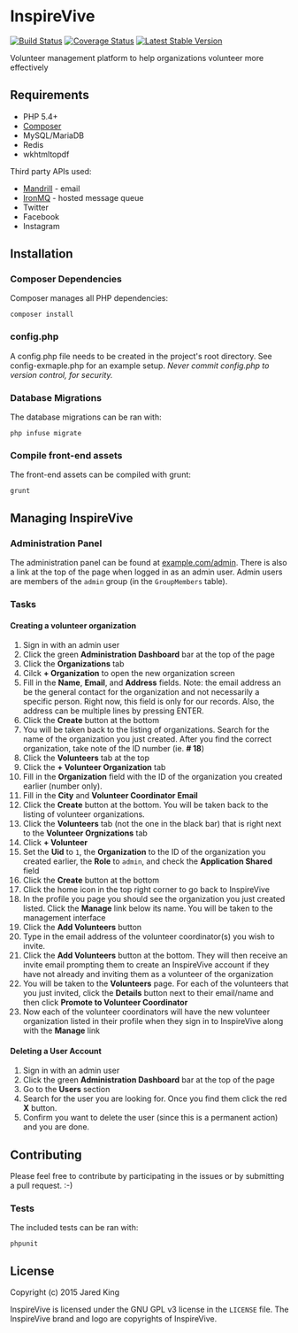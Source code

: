 InspireVive
===========

[![Build Status](https://travis-ci.org/InspireVive/inspirevive.svg?branch=master&style=flat)](https://travis-ci.org/InspireVive/inspirevive)
[![Coverage Status](https://coveralls.io/repos/InspireVive/inspirevive/badge.svg?style=flat)](https://coveralls.io/r/InspireVive/inspirevive)
[![Latest Stable Version](https://poser.pugx.org/InspireVive/inspirevive/v/stable.svg?style=flat)](https://packagist.org/packages/InspireVive/inspirevive)

Volunteer management platform to help organizations volunteer more effectively

## Requirements

- PHP 5.4+
- [Composer](https://getcomposer.org/)
- MySQL/MariaDB
- Redis
- wkhtmltopdf

Third party APIs used:

- [Mandrill](http://mandrill.com) - email
- [IronMQ](http://iron.io) - hosted message queue
- Twitter
- Facebook
- Instagram

## Installation

### Composer Dependencies

Composer manages all PHP dependencies:

	composer install

### config.php

A config.php file needs to be created in the project's root directory. See config-exmaple.php for an example setup. *Never commit config.php to version control, for security.*

### Database Migrations

The database migrations can be ran with:

	php infuse migrate

### Compile front-end assets

The front-end assets can be compiled with grunt:

	grunt

## Managing InspireVive

### Administration Panel

The administration panel can be found at [example.com/admin](http://example.com/admin). There is also a link at the top of the page when logged in as an admin user. Admin users are members of the `admin` group (in the `GroupMembers` table).

### Tasks

#### Creating a volunteer organization

1. Sign in with an admin user
2. Click the green **Administration Dashboard** bar at the top of the page
3. Click the **Organizations** tab
4. Cilck **+ Organization** to open the new organization screen
5. Fill in the **Name**, **Email**, and **Address** fields. Note: the email address an be the general contact for the organization and not necessarily a specific person. Right now, this field is only for our records. Also, the address can be multiple lines by pressing ENTER.
6. Click the **Create** button at the bottom
7. You will be taken back to the listing of organizations. Search for the name of the organization you just created. After you find the correct organization, take note of the ID number (ie. **# 18**)
8. Click the **Volunteers** tab at the top
9. Click the **+ Volunteer Organization** tab
10. Fill in the **Organization** field with the ID of the organization you created earlier (number only).
11. Fill in the **City** and **Volunteer Coordinator Email**
12. Click the **Create** button at the bottom. You will be taken back to the listing of volunteer organizations.
13. Click the **Volunteers** tab (not the one in the black bar) that is right next to the **Volunteer Orgnizations** tab
14. Click **+ Volunteer**
15. Set the **Uid** to `1`, the **Organization** to the ID of the organization you created earlier, the **Role** to `admin`, and check the **Application Shared** field
16. Click the **Create** button at the bottom
17. Click the home icon in the top right corner to go back to InspireVive
18. In the profile you page you should see the organization you just created listed. Click the **Manage** link below its name. You will be taken to the management interface
19. Click the **Add Volunteers** button
20. Type in the email address of the volunteer coordinator(s) you wish to invite.
21. Click the **Add Volunteers** button at the bottom. They will then receive an invite email prompting them to create an InspireVive account if they have not already and inviting them as a volunteer of the organization
22. You will be taken to the **Volunteers** page. For each of the volunteers that you just invited, click the **Details** button next to their email/name and then click **Promote to Volunteer Coordinator**
23. Now each of the volunteer coordinators will have the new volunteer organization listed in their profile when they sign in to InspireVive along with the **Manage** link

#### Deleting a User Account

1. Sign in with an admin user
2. Click the green **Administration Dashboard** bar at the top of the page
3. Go to the **Users** section
4. Search for the user you are looking for. Once you find them click the red **X** button.
5. Confirm you want to delete the user (since this is a permanent action) and you are done.

## Contributing

Please feel free to contribute by participating in the issues or by submitting a pull request. :-)

### Tests

The included tests can be ran with:

	phpunit

## License

Copyright (c) 2015 Jared King

InspireVive is licensed under the GNU GPL v3 license in the `LICENSE` file. The InspireVive brand and logo are copyrights of InspireVive.